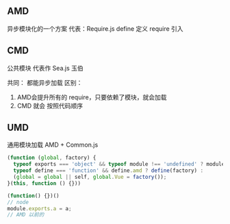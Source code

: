 ## AMD
异步模块化的一个方案
代表：Require.js
define 定义
require 引入

## CMD
公共模块
代表作  Sea.js  玉伯

共同：
    都能异步加载
区别：
  1. AMD会提升所有的 require，只要依赖了模块，就会加载
  2. CMD 就会 按照代码顺序

## UMD
通用模块加载
AMD + Common.js 
```js
(function (global, factory) {
  typeof exports === 'object' && typeof module !== 'undefined' ? module.exports = factory() :
  typeof define === 'function' && define.amd ? define(factory) :
  (global = global || self, global.Vue = factory());
}(this, function () {}))

(function() {})()
// node 
module.exports.a = a;
// AMD 以前的
